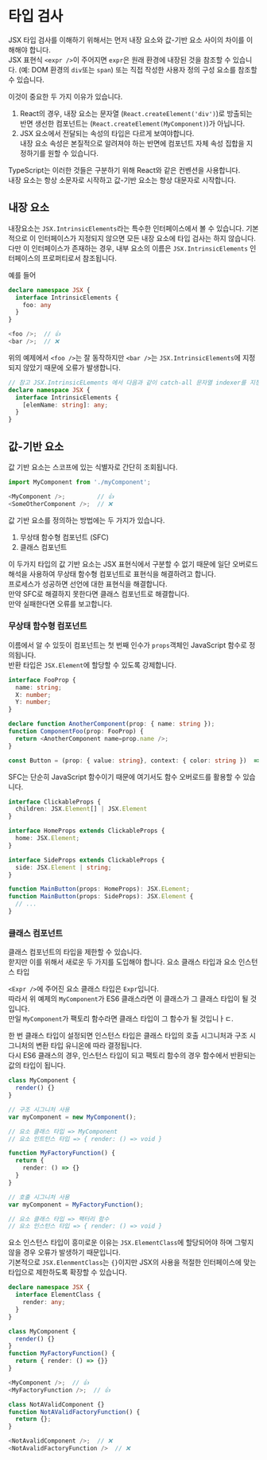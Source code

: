 # 타입 검사

JSX 타입 검사를 이해하기 위해서는 먼저 내장 요소와 값-기반 요소 사이의 차이를 이해해야 합니다. <br/>
JSX 표현식 `<expr />`이 주어지면 `expr`은 원래 환경에 내장된 것을 참조할 수 있습니다. (예: DOM 환경의 `div`또는 `span`) 또는 직접 작성한 사용자 정의 구성 요소를 참조할 수 있습니다.

이것이 중요한 두 가지 이유가 있습니다.

1. React의 경우, 내장 요소는 문자열 (`React.createElement('div')`)로 방출되는 반면 생선한 컴포넌트는 (`React.createElement(MyComponent)`)가 아닙니다.
2. JSX 요소에서 전달되는 속성의 타입은 다르게 보여야합니다.<br/>
내장 요소 속성은 본질적으로 알려져야 하는 반면에 컴포넌트 자체 속성 집합을 지정하기를 원할 수 있습니다.

TypeScript는 이러한 것들은 구분하기 위해 React와 같은 컨벤션을 사용합니다.<br/>
내장 요소는 항상 소문자로 시작하고 값-기반 요소는 항상 대문자로 시작합니다.

## 내장 요소

내장요소는 `JSX.IntrinsicElements`라는 특수한 인터페이스에서 볼 수 있습니다. 기본적으로 이 인터페이스가 지정되지 않으면 모든 내장 요소에 타입 검사는 하지 않습니다.<br/>
다만 이 인터페이스가 존재하는 경우, 내부 요소의 이름은 `JSX.IntrinsicElements` 인터페이스의 프로퍼티로서 참조됩니다.

예를 들어

```ts
declare namespace JSX {
  interface IntrinsicElements {
    foo: any
  }
}

<foo />;  // 👍
<bar />;  // ❌
```

위의 예제에서 `<foo />`는 잘 동작하지만 `<bar />`는 `JSX.IntrinsicElements`에 지정되지 않았기 때문에 오류가 발생합니다.

```ts
// 참고 JSX.IntrinsicELements 에서 다음과 같이 catch-all 문자열 indexer를 지정할 수도 있습니다.
declare namespace JSX {
  interface IntrinsicElements {
    [elemName: string]: any;
  }
}
```

## 값-기반 요소

값 기반 요소는 스코프에 있는 식별자로 간단히 조회됩니다.

```ts
import MyComponent from './myComponent';

<MyComponent />;         // 👍
<SomeOtherComponent />;  // ❌
```

값 기반 요소를 정의하는 방법에는 두 가지가 있습니다.

1. 무상태 함수형 컴포넌트 (SFC)
2. 클래스 컴포넌트

이 두가지 타입의 값 기반 요소는 JSX 표현식에서 구분할 수 없기 때문에 일단 오버로드 해석을 사용하여 무상태 함수형 컴포넌트로 표현식을 해결하려고 합니다.<br/>
프로세스가 성공하면 선언에 대한 표현식을 해결합니다.<br/>
만약 SFC로 해결하지 못한다면 클래스 컴포넌트로 해결합니다.<br/>
만약 실패한다면 오류를 보고합니다.

### 무상태 함수형 컴포넌트

이름에서 알 수 있듯이 컴포넌트는 첫 번째 인수가 `props`객체인 JavaScript 함수로 정의됩니다.<br/>
반환 타입은 `JSX.Element`에 할당할 수 있도록 강제합니다.

```ts
interface FooProp {
  name: string;
  X: number;
  Y: number;
}

declare function AnotherComponent(prop: { name: string });
function ComponentFoo(prop: FooProp) {
  return <AnotherComponent name=prop.name />;
}

const Button = (prop: { value: string}, context: { color: string })  => <button>
```

SFC는 단순히 JavaScript 함수이기 때문에 여기서도 함수 오버로드를 활용할 수 있습니다.

```ts
interface ClickableProps {
  children: JSX.Element[] | JSX.Element
}

interface HomeProps extends ClickableProps {
  home: JSX.Element;
}

interface SideProps extends ClickableProps {
  side: JSX.Element | string;
}

function MainButton(props: HomeProps): JSX.ELement;
function MainButton(props: SideProps): JSX.Element {
  // ...
}
```

### 클래스 컴포넌트

클래스 컴포넌트의 타입을 제한할 수  있습니다.<br/>
핟지만 이를 위해서 새로운 두 가지를 도입해야 합니다. 요소 클래스 타입과 요소 인스턴스 타입

`<Expr />`에 주어진 요소 클래스 타입은 `Expr`입니다.<br/>
따라서 위 예제의 `MyComponent`가 ES6 클래스라면 이 클래스가 그 클래스 타입이 될 것입니다.<br/>
만일 `MyComponent`가 팩토리 함수라면 클래스 타입이 그 함수가 될 것입니ㅏㄷ.

한 번 클래스 타입이 설정되면 인스턴스 타입은 클래스 타입의 호출 시그니처과 구조 시그니처의 변환 타입 유니온에 따라 결정됩니다.<br/>
다시 ES6 클래스의 경우, 인스턴스 타입이 되고 팩토리 함수의 경우 함수에서 반환되는 값의 타입이 됩니다.

```ts
class MyComponent {
  render() {}
}

// 구조 시그니처 사용
var myComponent = new MyComponent();

// 요소 클래스 타입 => MyComponent
// 요소 인트턴스 타입 => { render: () => void }

function MyFactoryFunction() {
  return {
    render: () => {}
  }
}

// 호출 시그니처 사용
var myComponent = MyFactoryFunction();

// 요소 클래스 타입 => 팩터리 함수
// 요소 인스턴스 타입 => { render: () => void }
```

요소 인스턴스 타입이 흥미로운 이유는 `JSX.ElementClass`에 할당되어야 하며 그렇지 않을 경우 오류가 발생하기 때문입니다.<br/>
기본적으로 `JSX.ElenmentClass`는 `{}`이지만 JSX의 사용을 적절한 인터페이스에 맞는 타입으로 제한하도록 확장할 수 있습니다.

```ts
declare namespace JSX {
  interface ElementClass {
    render: any;
  }
}

class MyComponent {
  render() {}
}
function MyFactoryFunction() {
  return { render: () => {}}
}

<MyComponent />;  // 👍
<MyFactoryFunction />;  // 👍

class NotAValidComponent {}
function NotAValidFactoryFunction() {
  return {};
}

<NotAvalidComponent />;  // ❌
<NotAvalidFactoryFunction />  // ❌
```